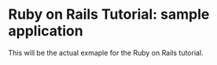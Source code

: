 # Ruby on Rails Tutorial: sample application

This will be the actual exmaple for the Ruby on Rails tutorial.